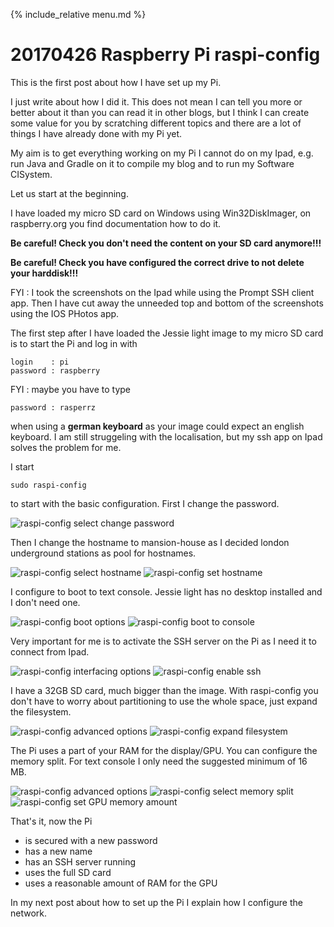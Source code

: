 {% include_relative menu.md %}

# 20170426 Raspberry Pi raspi-config

This is the first post about how I have set up my Pi.

I just write about how I did it. This does not mean I can tell you more or better about it than you can read it in other blogs, but I think I can create some value for you by scratching different topics and there are a lot of things I have already done with my Pi yet.

My aim is to get everything working on my Pi I cannot do on my Ipad, e.g. run Java and Gradle on it to compile my blog and to run my Software CISystem.

Let us start at the beginning.

I have loaded my micro SD card on Windows using Win32DiskImager, on raspberry.org you find documentation how to do it.

<b>Be careful! Check you don't need the content on your SD card anymore!!!</b>

<b>Be careful! Check you have configured the correct drive to not delete your harddisk!!!</b>

FYI : I took the screenshots on the Ipad while using the Prompt SSH client app. Then I have cut away the unneeded top and bottom of the screenshots using the IOS PHotos app.

The first step after I have loaded the Jessie light image to my micro SD card is to start the Pi and log in with

    login    : pi
    password : raspberry

FYI : maybe you have to type

    password : rasperrz

when using a <b>german keyboard</b> as your image could expect an english keyboard. I am still struggeling with the localisation, but my ssh app on Ipad solves the problem for me.

I start

    sudo raspi-config

to start with the basic configuration. First I change the password.

<img class="centered" src="pic/raspiconfigchangepassword1.jpeg" alt="raspi-config select change password">

Then I change the hostname to mansion-house as I decided london underground stations as pool for hostnames.

<img class="centered" src="pic/raspiconfighostname1.jpeg" alt="raspi-config select hostname">

<img class="centered" src="pic/raspiconfighostname3.jpeg" alt="raspi-config set hostname">

I configure to boot to text console. Jessie light has no desktop installed and I don't need one.

<img class="centered" src="pic/raspiconfigbootoptions.jpeg" alt="raspi-config boot options">

<img class="centered" src="pic/raspiconfigb1console.jpeg" alt="raspi-config boot to console">

Very important for me is to activate the SSH server on the Pi as I need it to connect from Ipad.

<img class="centered" src="pic/raspiconfiginterfacingoptions1.jpeg" alt="raspi-config interfacing options">

<img class="centered" src="pic/raspiconfigp2ssh.jpeg" alt="raspi-config enable ssh">

I have a 32GB SD card, much bigger than the image. With raspi-config you don't have to worry about partitioning to use the whole space, just expand the filesystem.

<img class="centered" src="pic/raspiconfigadvancedoptions.jpeg" alt="raspi-config advanced options">

<img class="centered" src="pic/raspiconfiga1expandfilesystem.jpeg" alt="raspi-config expand filesystem">

The Pi uses a part of your RAM for the display/GPU. You can configure the memory split. For text console I only need the suggested minimum of 16 MB.

<img class="centered" src="pic/raspiconfigadvancedoptions.jpeg" alt="raspi-config advanced options">

<img class="centered" src="pic/raspiconfiga3memorysplit.jpeg" alt="raspi-config select memory split">

<img class="centered" src="pic/raspiconfiga3memorysplit2.jpeg" alt="raspi-config set GPU memory amount">


That's it, now the Pi

* is secured with a new password
* has a new name
* has an SSH server running
* uses the full SD card
* uses a reasonable amount of RAM for the GPU

In my next post about how to set up the Pi I explain how I configure the network.
